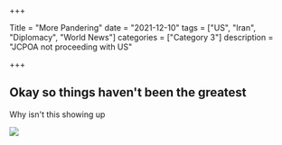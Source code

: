 +++

Title = "More Pandering"
date = "2021-12-10"
tags = ["US", "Iran", "Diplomacy", "World News"]
categories = ["Category 3"]
description = "JCPOA not proceeding with US"

+++

## Okay so things haven't been the greatest

Why isn't this showing up



![](https://ta.34353.org/t/004ba680-59cd-11ec-b5e4-149d997d632d)
